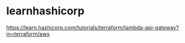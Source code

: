 # learnhashicorp
https://learn.hashicorp.com/tutorials/terraform/lambda-api-gateway?in=terraform/aws
